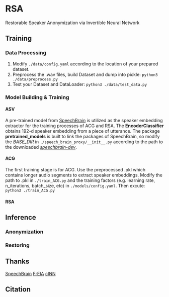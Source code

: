 # RSA
Restorable Speaker Anonymization via Invertible Neural Network

## Training
### Data Processing
1. Modify `./data/config.yaml` according to the location of your prepared dataset.
2. Preprocess the .wav files, build Dataset and dump into pickle:
    `python3 ./data/preprocess.py`
3. Test your Dataset and DataLoader:
    `python3 ./data/test_data.py`

### Model Building & Training
#### ASV
A pre-trained model from [SpeechBrain](https://huggingface.co/speechbrain/spkrec-ecapa-voxceleb) is utilized as the speaker embedding extractor for the training processes of ACG and RSA. The **EncoderClassifier** obtains 192-d speaker embedding from a piece of utterance. The package **pretrained_models** is built to link the packages of SpeechBrain, so modify the *BASE_DIR* in `./speech_brain_proxy/__init__.py` according to the path to the downloaded [*speechbrain-dev*](https://github.com/speechbrain/speechbrain).

#### ACG
The first training stage is for ACG. Use the preprocessed .pkl which contains longer audio segments to extract speaker embeddings. Modify the path to .pkl in `./train_ACG.py` and the training factors (e.g. learning rate, n_iterations, batch_size, etc) in `./models/config.yaml`. Then excute:  
`python3 ./train_ACG.py`

#### RSA


## Inference
### Anonymization

### Restoring

## Thanks
[SpeechBrain](https://github.com/speechbrain/speechbrain)
[FrEIA](https://github.com/vislearn/FrEIA)
[cINN](https://github.com/vislearn/conditional_INNs)


## Citation
